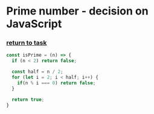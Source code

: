 # Prime number - decision on JavaScript

### [return to task](README.md)

```javascript
const isPrime = (n) => {
  if (n < 2) return false;

  const half = n / 2;
  for (let i = 2; i < half; i++) {
    if(n % i === 0) return false;
  }

  return true;
}
```
